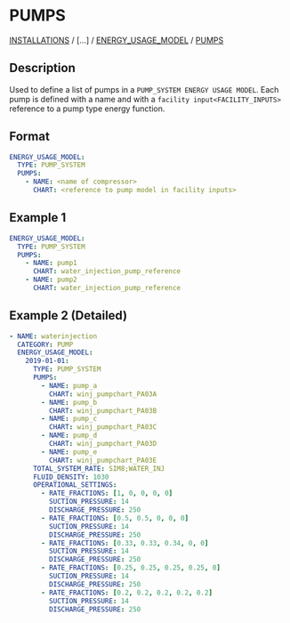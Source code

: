 # PUMPS

[INSTALLATIONS](/about/references/INSTALLATIONS.md) / [...] /
[ENERGY_USAGE_MODEL](/about/references/ENERGY_USAGE_MODEL.md) / 
[PUMPS](/about/references/PUMPS.md)

## Description
Used to define a list of pumps in a `PUMP_SYSTEM ENERGY USAGE MODEL`. Each pump is defined with a name and with a 
`facility input<FACILITY_INPUTS>` reference to a pump type energy function.

## Format
~~~~~~~~yaml
ENERGY_USAGE_MODEL:
  TYPE: PUMP_SYSTEM
  PUMPS:
    - NAME: <name of compressor>
      CHART: <reference to pump model in facility inputs>
~~~~~~~~

## Example 1
~~~~~~~~yaml
ENERGY_USAGE_MODEL:
  TYPE: PUMP_SYSTEM
  PUMPS:
    - NAME: pump1
      CHART: water_injection_pump_reference
    - NAME: pump2
      CHART: water_injection_pump_reference
~~~~~~~~

## Example 2 (Detailed)
~~~~~~~~yaml
- NAME: waterinjection
  CATEGORY: PUMP
  ENERGY_USAGE_MODEL:
    2019-01-01:
      TYPE: PUMP_SYSTEM
      PUMPS:
        - NAME: pump_a
          CHART: winj_pumpchart_PA03A
        - NAME: pump_b
          CHART: winj_pumpchart_PA03B
        - NAME: pump_c
          CHART: winj_pumpchart_PA03C
        - NAME: pump_d
          CHART: winj_pumpchart_PA03D
        - NAME: pump_e
          CHART: winj_pumpchart_PA03E
      TOTAL_SYSTEM_RATE: SIM8;WATER_INJ
      FLUID_DENSITY: 1030
      OPERATIONAL_SETTINGS:
        - RATE_FRACTIONS: [1, 0, 0, 0, 0]
          SUCTION_PRESSURE: 14
          DISCHARGE_PRESSURE: 250
        - RATE_FRACTIONS: [0.5, 0.5, 0, 0, 0]
          SUCTION_PRESSURE: 14
          DISCHARGE_PRESSURE: 250
        - RATE_FRACTIONS: [0.33, 0.33, 0.34, 0, 0]
          SUCTION_PRESSURE: 14
          DISCHARGE_PRESSURE: 250
        - RATE_FRACTIONS: [0.25, 0.25, 0.25, 0.25, 0]
          SUCTION_PRESSURE: 14
          DISCHARGE_PRESSURE: 250
        - RATE_FRACTIONS: [0.2, 0.2, 0.2, 0.2, 0.2]
          SUCTION_PRESSURE: 14
          DISCHARGE_PRESSURE: 250
~~~~~~~~

